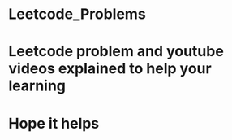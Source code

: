 # Leetcode_Problems
# Leetcode problem and youtube videos explained to help your learning
# Hope it helps
